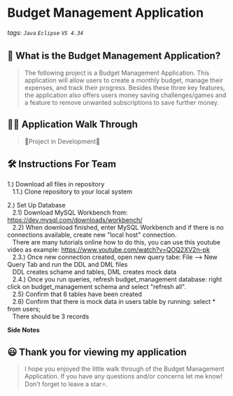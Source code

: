 # Budget Management Application

###### tags: `Java` `Eclipse` `VS 4.34`

## 📝 What is the Budget Management Application?
> The following project is a Budget Management Application. This application will allow users to create a monthly budget, manage their expenses, and track their progress.
> Besides these three key features, the application also offers users money saving challenges/games and a feature to remove unwanted subscriptions to save further money. 

## 👩‍🏫 Application Walk Through
> 🚧Project in Development🚧

## 🛠️ Instructions For Team 
1.) Download all files in repository<br>
&nbsp;&nbsp;&nbsp;1.1.) Clone repository to your local system<br>

2.) Set Up Database<br>
&nbsp;&nbsp;&nbsp;2.1) Download MySQL Workbench from: https://dev.mysql.com/downloads/workbench/<br>
&nbsp;&nbsp;&nbsp;2.2) When download finished, enter MySQL Workbench and if there is no connections available, create new "local host" connection. <br>
&nbsp;&nbsp;&nbsp;There are many tutorials online how to do this, you can use this youtube video as example: https://www.youtube.com/watch?v=QOQ2XV2n-pk<br>
&nbsp;&nbsp;&nbsp;2.3.) Once new connection created, open new query tabe: File --> New Query Tab and run the DDL and DML files<br>
&nbsp;&nbsp;&nbsp;DDL creates schame and tables, DML creates mock data<br>
&nbsp;&nbsp;&nbsp;2.4.) Once you run queries, refresh budget_management database: right click on budget_management schema and select "refresh all". <br>
&nbsp;&nbsp;&nbsp;2.5) Confirm that 6 tables have been created<br>
&nbsp;&nbsp;&nbsp;2.6) Confirm that there is mock data in users table by running: select * from users;<br>
&nbsp;&nbsp;&nbsp;There should be 3 records<br>

**Side Notes**<br>


## 😃 Thank you for viewing my application ##
> I hope you enjoyed the little walk through of the Budget Management Application. If you have any questions and/or concerns let me know! Don't forget to leave a star⭐️.
